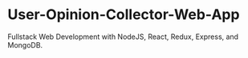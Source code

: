 # User-Opinion-Collector-Web-App
Fullstack Web Development with NodeJS, React, Redux, Express, and MongoDB.

